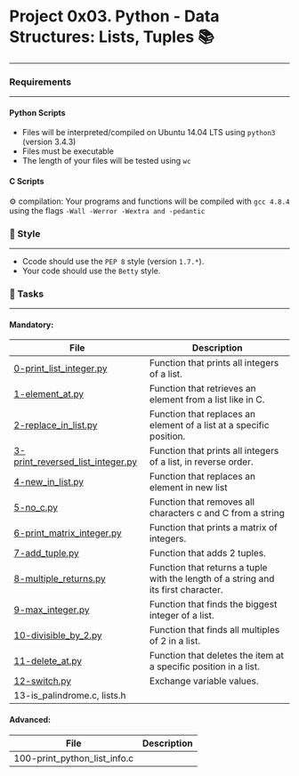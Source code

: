 # Project 0x03. Python - Data Structures: Lists, Tuples :books:
***

### Requirements
***
#### Python Scripts
* Files will be interpreted/compiled on Ubuntu 14.04 LTS using `python3` (version 3.4.3)
* Files must be executable
* The length of your files will be tested using `wc`

#### C Scripts
:gear: compilation: Your programs and functions will be compiled with `gcc 4.8.4` using the flags `-Wall -Werror -Wextra and -pedantic`

### :art: Style
***
* Ccode should use the `PEP 8` style (version `1.7.*`).
* Your code should use the `Betty` style.

### :dart: Tasks
***
#### Mandatory:

| File | Description |
| --- | --- |
|[0-print_list_integer.py](https://github.com/nitaly31/holbertonschool-higher_level_programming/blob/master/0x03-python-data_structures/0-print_list_integer.py)| Function that prints all integers of a list. |
|[1-element_at.py](https://github.com/nitaly31/holbertonschool-higher_level_programming/blob/master/0x03-python-data_structures/1-element_at.py)| Function that retrieves an element from a list like in C. |
|[2-replace_in_list.py](https://github.com/nitaly31/holbertonschool-higher_level_programming/blob/master/0x03-python-data_structures/2-replace_in_list.py)| Function that replaces an element of a list at a specific position. |
|[3-print_reversed_list_integer.py](https://github.com/nitaly31/holbertonschool-higher_level_programming/blob/master/0x03-python-data_structures/3-print_reversed_list_integer.py)| Function that prints all integers of a list, in reverse order. |
| [4-new_in_list.py](https://github.com/nitaly31/holbertonschool-higher_level_programming/blob/master/0x03-python-data_structures/4-new_in_list.py) | Function that replaces an element in new list |
| [5-no_c.py](https://github.com/nitaly31/holbertonschool-higher_level_programming/blob/master/0x03-python-data_structures/5-no_c.py) | Function that removes all characters c and C from a string |
| [6-print_matrix_integer.py](https://github.com/nitaly31/holbertonschool-higher_level_programming/blob/master/0x03-python-data_structures/6-print_matrix_integer.py) |Function that prints a matrix of integers. |
| [7-add_tuple.py](https://github.com/nitaly31/holbertonschool-higher_level_programming/blob/master/0x03-python-data_structures/7-add_tuple.py) | Function that adds 2 tuples. |
| [8-multiple_returns.py](https://github.com/nitaly31/holbertonschool-higher_level_programming/blob/master/0x03-python-data_structures/8-multiple_returns.py) | Function that returns a tuple with the length of a string and its first character. |
| [9-max_integer.py](https://github.com/nitaly31/holbertonschool-higher_level_programming/blob/master/0x03-python-data_structures/9-max_integer.py) | Function that finds the biggest integer of a list. |
| [10-divisible_by_2.py](https://github.com/nitaly31/holbertonschool-higher_level_programming/blob/master/0x03-python-data_structures/10-divisible_by_2.py) |Function that finds all multiples of 2 in a list. |
| [11-delete_at.py](https://github.com/nitaly31/holbertonschool-higher_level_programming/blob/master/0x03-python-data_structures/11-delete_at.py)| Function that deletes the item at a specific position in a list. |
| [12-switch.py](https://github.com/nitaly31/holbertonschool-higher_level_programming/blob/master/0x03-python-data_structures/12-switch.py) | Exchange variable values. |
| 13-is_palindrome.c, lists.h | |

#### Advanced:

| File | Description |
| --- | --- |
|100-print_python_list_info.c | |